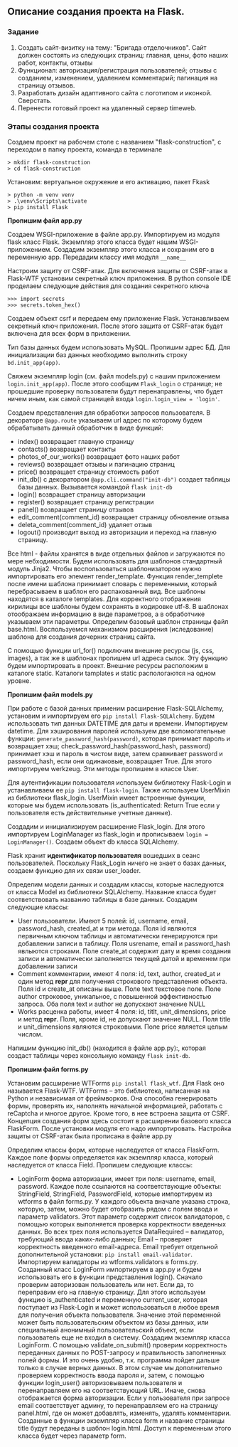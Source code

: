 ## Описание создания проекта на Flask.
### Задание
1. Создать сайт-визитку на тему: "Бригада отделочников". Сайт должен состоять из следующих страниц: главная, цены, фото наших работ, контакты, отзывы
2. Функционал: авторизация/регистрация пользователей; отзывы с созданием, изменением, удалением комментарий; пагинация на страницу отзывов.
3. Разработать дизайн адаптивного сайта с логотипом и иконкой. Сверстать.
4. Перенести готовый проект на удаленный сервер timeweb.
   
### Этапы создания проекта

Создаем проект на рабочем столе с названием "flask-construction", с переходом в папку проекта, команда в терминале

```
> mkdir flask-construction
> cd flask-construction
```

Установим: вертуальное окружение и его активацию, пакет Fkask

```
> python -m venv venv
> .\venv\Scripts\activate
> pip install Flask
```
__Пропишим файл app.py__

Создаем WSGI-приложение в файле app.py. Импортируем из модуля flask класс Flask. Экземпляр этого класса будет нашим WSGI-приложением. Создадим экземпляр этого класса и сохраним его в переменную app. Передадим классу имя модуля ```__name__```

Настроим защиту от CSRF-атак. Для включения защиты от CSRF-атак в Flask-WTF установим секретный ключ приложения. В python console IDE проделаем следующие действия для создания секретного ключа

```
>>> import secrets
>>> secrets.token_hex()
```
Создаем объект csrf и передаем ему приложение Flask. Устанавливаем секретный ключ приложения. После этого защита от CSRF-атак будет включена для всех форм в приложении.

Тип базы данных будем использовать MySQL. Пропишим адрес БД. Для инициализации баз данных необходимо выполнить строку ```bd.init_app(app)```.

Свяжем экземпляр login (см. файл models.py) с нашим приложением ```login.init_app(app)```. После этого сообщим ```Flask_login``` о странице; не прошедшие проверку пользователи будут перенаправлены, что будет ничем иным, как самой страницей входа ```login.login_view = 'login'```.

Создаем представления для обработки запросов пользователя. В декораторе ```@app.route``` указываем url адрес по которому будем обрабатывать данный обработчик в виде функций:
- index() возвращает главную страницу
- contacts() возвращает контакты
- photos_of_our_works() возвращает фото наших работ
- reviews() возвращает отзывы и пагинацию страниц
- price() возвращает страницу стоимость работ
- init_db() с декоратором ```@app.cli.command("init-db")``` создает таблицы базы данных. Вызывается командой ```flask init-db```
- login() возвращает страницу авторизации
- register() возвращает страницу регистрации
- panel() возвращает страницу отзывов
- edit_comment(comment_id) возвращает страницу обновление отзыва
- deleta_comment(comment_id) удаляет отзыв
- logout() производит выход из авторизации и переход на главную страницу.

Все html - файлы хранятся в виде отдельных файлов и загружаются по мере небходимости. Будем использовать для шаблонов стандартный модуль Jinja2. Чтобы воспользоваться шаблонизатором нужно импортировать его элемент render_template. Функция render_templete после имени шаблона принимает словарь с переменными, который перебрасываем в шаблон его распакованный вид. Все шаблоны находятся в каталоге templates. Для корректного отображения кирилицы все шаблоны будем сохранять в кодировке utf-8. В шаблонах отоображаем информацию в виде параметров, а в обработчике указываем эти параметры. Определим базовый шаблон страницы файл base.html. Воспользуемся механизмом расширения (иследование) шаблона для создания дочерних страниц сайта.


С помощью функции url_for() подключим внешние ресурсы (js, css, images), а так же в шаблонах пропишем url адреса сылок. Эту функцию будем импортировать в проект. Внешние ресурсы расположим в каталоге static. Каталоги tamplates и static распологаются на одном уровне. 

__Пропишим файл models.py__ 

При работе с базой данных применим расширение Flask-SQLAlchemy, установим и импортируем его ```pip install Flask-SQLAlchemy```. Будем использовать тип данных DATETIME для даты и времени. Импортируем datetime. Для хэширования паролей используем две вспомогательные функции: ```generate_password_hash(password)```, которая принимает пароль и возвращает хэш; check_password_hash(password_hash, password) принимает хэш и пароль в чистом виде, затем сравнивает password и password_hash, если они одинаковые, возвращает True. Для этого импортируем werkzeug. Эти методы пропишем в классе User.

Для аутентификации пользователя используем библиотеку Flask-Login и устанавливаем ее ```pip install flask-login```. Также используем UserMixin из библиотеки flask_login. UserMixin имеет встроенные функции, которые мы будем использовать (is_authenticated: Return True если у пользователя есть действительные учетные данные).

Создадим и инициализируем расширение Flask_login. Для этого импортируем LoginManager из flask_login и прописываем ```login = LoginManager()```. Создаем объект db класса SQLAlchemy.

Flask хранит __идентификатор пользователя__ вошедших в сеанс пользователей. Поскольку Flask_Login ничего не знает о базах данных, создаем функцию для их связи user_loader.

Определим модели данных и создадим классы, которые наследуются от класса Model из библиотеки SQLAlchemy. Название класса будет соответствовать названию таблицы в базе данных. Создадим следующие классы:
- User пользователи. Имеют 5 полей: id, username, email, password_hash, created_at и три метода. Поля id являются первичным ключом таблицы и автоматически генерируются при добавлении записи в таблицу. Поля usrename, email и password_hash явлыются строками. Поле create_at содержит дату и время создания записи и автоматически заполняется текущей датой и временем при добавлении записи
- Comment комментарии, имеют 4 поля: id, text, author, created_at и один метод __repr__ для получения строкового представления объекта. Поля id и create_at описаны выше. Поле text текстовое поле. Поле author строковое, уникальное, с повышенной эффективностью запроса. Оба поля text и author не допускают значение NULL
- Works расценка работы, имеет 4 поля: id, titlt, unit_dimensions, price и метод __repr__. Поля, кроме id, не допускают значение NULL. Поля title и unit_dimensions являются строковыми. Поле price является целым числом.

Напишим функцию init_db() (находится в файле app.py):, которая создаст таблицы через консольную команду ```flask init-db```.

__Пропишим файл forms.py__

Установим расширение WTForms ```pip install flask_wtf```. Для Flask оно называется Flask-WTF. WTForms – это библиотека, написанная на Python и независимая от фреймворков. Она способна генерировать формы, проверять их, наполнять начальной информацией, работать с reCaptcha и многое другое. Кроме того, в нее встроена защита от CSRF. Концепция создания форм здесь состоит в расширении базового класса FlaskForm. После установки модуля его надо импортировать. Настройка защиты от CSRF-атак была прописана в файле app.py

Определим классы форм, которые наследуется от класса FlaskForm. Каждое поле формы определяется как экземпляр класса, который наследуется от класса Field. Пропишем следующие классы:  
- LoginForm форма авторизации, имеет три поля: username, email, password. Каждое поле ссылаются на соответствующие объекты: StringField, StringField, PasswordField, которые импортируем из wtforms в файл forms.py. У каждого объекта вначале указана строка, которую, затем, можно будет отобразить рядом с полем ввода и параметр validators. Этот параметр содержит список валидаторов, с помощью которых выполняется проверка корректности введенных данных. Во всех трех поля используется DataRequired – валидатор, требующий ввода каких-либо данных; Email – проверяет корректность введенного email-адреса. Email требует отдельной дополнительной установки: ```pip install email-validator```. Импортируем валидаторы из wtforms.validators в forms.py. Созданный класс LoginForm импортируем в app.py и будем использовать его в функции представления login(). Сначало проверим авторизован пользователь или нет. Если да, то переправим его на главную страницу. Для этого используем функцию is_authenticated и переменную current_user, которая поступает из Flask-Login и может использоваться в любое время для получения объекта пользователя. Значение этой переменной может быть пользовательским объектом из базы данных, или специальный анонимный пользовательский объект, если пользователь еще не входил в систему. Создадим экземпляр класса LoginForm. С помощью validate_on_submit() проверим корректность переданных данных по POST-запросу и правильность заполненных полей формы. И это очень удобно, т.к. программа пойдет дальше только в случае верных данных. В этом случае мы дополнительно проверяем корректность ввода пароля и, затем, с помощью функции login_user() авторизовываем пользователя и перенаправляем его на соответствующий URL. Иначе, снова отображается форма авторизации. Если у пользователя при запросе email соответствует админу, то перенаправляем его на страницу panel.html, где он может добавлять, изменять, удалять комментарии. Созданные в функции экземпляр класса form и название страницы title будут переданы в шаблон login.html. Доступ к переменным этого класса будет через параметр form.

